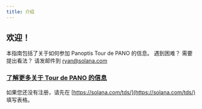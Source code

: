 ```yaml
---
title: 介绍
---
```


## 欢迎！

本指南包括了关于如何参加 Panoptis Tour de PANO 的信息。 遇到困难？ 需要提出看法？ 请发邮件到 ryan@solana.com

### [了解更多关于 Tour de PANO 的信息](https://solana.com/tds/)

如果您还没有注册，请先在 [https://solana.com/tds/](https://solana.com/tds/) 填写表格。
